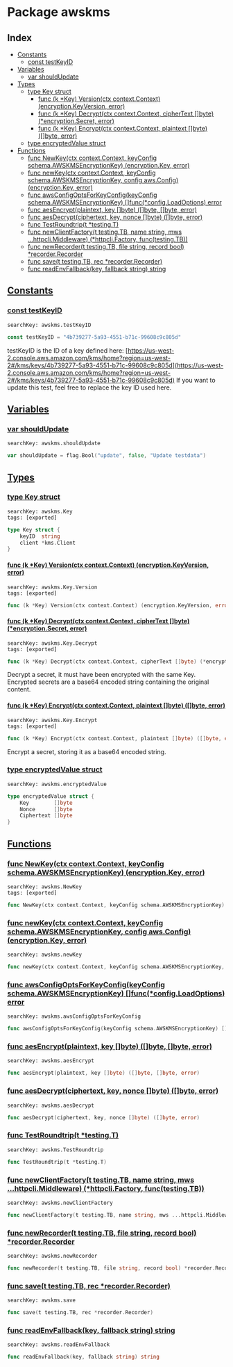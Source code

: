 # Package awskms

## Index

* [Constants](#const)
    * [const testKeyID](#testKeyID)
* [Variables](#var)
    * [var shouldUpdate](#shouldUpdate)
* [Types](#type)
    * [type Key struct](#Key)
        * [func (k *Key) Version(ctx context.Context) (encryption.KeyVersion, error)](#Key.Version)
        * [func (k *Key) Decrypt(ctx context.Context, cipherText []byte) (*encryption.Secret, error)](#Key.Decrypt)
        * [func (k *Key) Encrypt(ctx context.Context, plaintext []byte) ([]byte, error)](#Key.Encrypt)
    * [type encryptedValue struct](#encryptedValue)
* [Functions](#func)
    * [func NewKey(ctx context.Context, keyConfig schema.AWSKMSEncryptionKey) (encryption.Key, error)](#NewKey)
    * [func newKey(ctx context.Context, keyConfig schema.AWSKMSEncryptionKey, config aws.Config) (encryption.Key, error)](#newKey)
    * [func awsConfigOptsForKeyConfig(keyConfig schema.AWSKMSEncryptionKey) []func(*config.LoadOptions) error](#awsConfigOptsForKeyConfig)
    * [func aesEncrypt(plaintext, key []byte) ([]byte, []byte, error)](#aesEncrypt)
    * [func aesDecrypt(ciphertext, key, nonce []byte) ([]byte, error)](#aesDecrypt)
    * [func TestRoundtrip(t *testing.T)](#TestRoundtrip)
    * [func newClientFactory(t testing.TB, name string, mws ...httpcli.Middleware) (*httpcli.Factory, func(testing.TB))](#newClientFactory)
    * [func newRecorder(t testing.TB, file string, record bool) *recorder.Recorder](#newRecorder)
    * [func save(t testing.TB, rec *recorder.Recorder)](#save)
    * [func readEnvFallback(key, fallback string) string](#readEnvFallback)


## <a id="const" href="#const">Constants</a>

### <a id="testKeyID" href="#testKeyID">const testKeyID</a>

```
searchKey: awskms.testKeyID
```

```Go
const testKeyID = "4b739277-5a93-4551-b71c-99608c9c805d"
```

testKeyID is the ID of a key defined here: [https://us-west-2.console.aws.amazon.com/kms/home?region=us-west-2#/kms/keys/4b739277-5a93-4551-b71c-99608c9c805d](https://us-west-2.console.aws.amazon.com/kms/home?region=us-west-2#/kms/keys/4b739277-5a93-4551-b71c-99608c9c805d) If you want to update this test, feel free to replace the key ID used here. 

## <a id="var" href="#var">Variables</a>

### <a id="shouldUpdate" href="#shouldUpdate">var shouldUpdate</a>

```
searchKey: awskms.shouldUpdate
```

```Go
var shouldUpdate = flag.Bool("update", false, "Update testdata")
```

## <a id="type" href="#type">Types</a>

### <a id="Key" href="#Key">type Key struct</a>

```
searchKey: awskms.Key
tags: [exported]
```

```Go
type Key struct {
	keyID  string
	client *kms.Client
}
```

#### <a id="Key.Version" href="#Key.Version">func (k *Key) Version(ctx context.Context) (encryption.KeyVersion, error)</a>

```
searchKey: awskms.Key.Version
tags: [exported]
```

```Go
func (k *Key) Version(ctx context.Context) (encryption.KeyVersion, error)
```

#### <a id="Key.Decrypt" href="#Key.Decrypt">func (k *Key) Decrypt(ctx context.Context, cipherText []byte) (*encryption.Secret, error)</a>

```
searchKey: awskms.Key.Decrypt
tags: [exported]
```

```Go
func (k *Key) Decrypt(ctx context.Context, cipherText []byte) (*encryption.Secret, error)
```

Decrypt a secret, it must have been encrypted with the same Key. Encrypted secrets are a base64 encoded string containing the original content. 

#### <a id="Key.Encrypt" href="#Key.Encrypt">func (k *Key) Encrypt(ctx context.Context, plaintext []byte) ([]byte, error)</a>

```
searchKey: awskms.Key.Encrypt
tags: [exported]
```

```Go
func (k *Key) Encrypt(ctx context.Context, plaintext []byte) ([]byte, error)
```

Encrypt a secret, storing it as a base64 encoded string. 

### <a id="encryptedValue" href="#encryptedValue">type encryptedValue struct</a>

```
searchKey: awskms.encryptedValue
```

```Go
type encryptedValue struct {
	Key        []byte
	Nonce      []byte
	Ciphertext []byte
}
```

## <a id="func" href="#func">Functions</a>

### <a id="NewKey" href="#NewKey">func NewKey(ctx context.Context, keyConfig schema.AWSKMSEncryptionKey) (encryption.Key, error)</a>

```
searchKey: awskms.NewKey
tags: [exported]
```

```Go
func NewKey(ctx context.Context, keyConfig schema.AWSKMSEncryptionKey) (encryption.Key, error)
```

### <a id="newKey" href="#newKey">func newKey(ctx context.Context, keyConfig schema.AWSKMSEncryptionKey, config aws.Config) (encryption.Key, error)</a>

```
searchKey: awskms.newKey
```

```Go
func newKey(ctx context.Context, keyConfig schema.AWSKMSEncryptionKey, config aws.Config) (encryption.Key, error)
```

### <a id="awsConfigOptsForKeyConfig" href="#awsConfigOptsForKeyConfig">func awsConfigOptsForKeyConfig(keyConfig schema.AWSKMSEncryptionKey) []func(*config.LoadOptions) error</a>

```
searchKey: awskms.awsConfigOptsForKeyConfig
```

```Go
func awsConfigOptsForKeyConfig(keyConfig schema.AWSKMSEncryptionKey) []func(*config.LoadOptions) error
```

### <a id="aesEncrypt" href="#aesEncrypt">func aesEncrypt(plaintext, key []byte) ([]byte, []byte, error)</a>

```
searchKey: awskms.aesEncrypt
```

```Go
func aesEncrypt(plaintext, key []byte) ([]byte, []byte, error)
```

### <a id="aesDecrypt" href="#aesDecrypt">func aesDecrypt(ciphertext, key, nonce []byte) ([]byte, error)</a>

```
searchKey: awskms.aesDecrypt
```

```Go
func aesDecrypt(ciphertext, key, nonce []byte) ([]byte, error)
```

### <a id="TestRoundtrip" href="#TestRoundtrip">func TestRoundtrip(t *testing.T)</a>

```
searchKey: awskms.TestRoundtrip
```

```Go
func TestRoundtrip(t *testing.T)
```

### <a id="newClientFactory" href="#newClientFactory">func newClientFactory(t testing.TB, name string, mws ...httpcli.Middleware) (*httpcli.Factory, func(testing.TB))</a>

```
searchKey: awskms.newClientFactory
```

```Go
func newClientFactory(t testing.TB, name string, mws ...httpcli.Middleware) (*httpcli.Factory, func(testing.TB))
```

### <a id="newRecorder" href="#newRecorder">func newRecorder(t testing.TB, file string, record bool) *recorder.Recorder</a>

```
searchKey: awskms.newRecorder
```

```Go
func newRecorder(t testing.TB, file string, record bool) *recorder.Recorder
```

### <a id="save" href="#save">func save(t testing.TB, rec *recorder.Recorder)</a>

```
searchKey: awskms.save
```

```Go
func save(t testing.TB, rec *recorder.Recorder)
```

### <a id="readEnvFallback" href="#readEnvFallback">func readEnvFallback(key, fallback string) string</a>

```
searchKey: awskms.readEnvFallback
```

```Go
func readEnvFallback(key, fallback string) string
```

